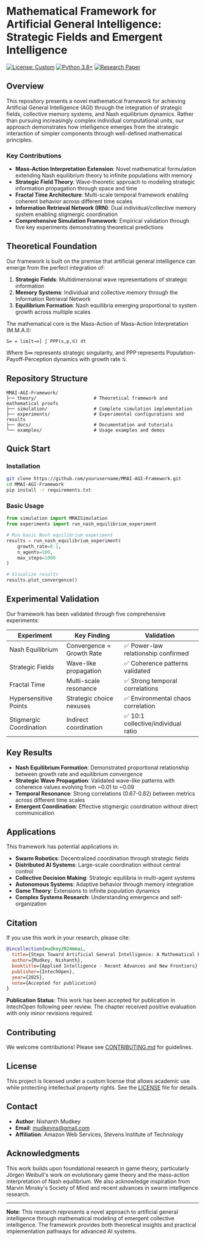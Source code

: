 # Mathematical Framework for Artificial General Intelligence: Strategic Fields and Emergent Intelligence

[![License: Custom](https://img.shields.io/badge/License-Custom-blue.svg)](LICENSE)
[![Python 3.8+](https://img.shields.io/badge/python-3.8+-blue.svg)](https://www.python.org/downloads/)
[![Research Paper](https://img.shields.io/badge/Paper-Available-green.svg)](theory/steps_towards_agi_full_paper.txt)

## Overview

This repository presents a novel mathematical framework for achieving Artificial General Intelligence (AGI) through the integration of strategic fields, collective memory systems, and Nash equilibrium dynamics. Rather than pursuing increasingly complex individual computational units, our approach demonstrates how intelligence emerges from the strategic interaction of simpler components through well-defined mathematical principles.

### Key Contributions

- **Mass-Action Interpretation Extension**: Novel mathematical formulation extending Nash equilibrium theory to infinite populations with memory
- **Strategic Field Theory**: Wave-theoretic approach to modeling strategic information propagation through space and time
- **Fractal Time Architecture**: Multi-scale temporal framework enabling coherent behavior across different time scales
- **Information Retrieval Network (IRN)**: Dual individual/collective memory system enabling stigmergic coordination
- **Comprehensive Simulation Framework**: Empirical validation through five key experiments demonstrating theoretical predictions

## Theoretical Foundation

Our framework is built on the premise that artificial general intelligence can emerge from the perfect integration of:

1. **Strategic Fields**: Multidimensional wave representations of strategic information
2. **Memory Systems**: Individual and collective memory through the Information Retrieval Network
3. **Equilibrium Formation**: Nash equilibria emerging proportional to system growth across multiple scales

The mathematical core is the Mass-Action of Mass-Action Interpretation (M.M.A.I):

```
S∞ = lim[t→∞] ∫ PPP(s,p,𝒢) dt
```

Where S∞ represents strategic singularity, and PPP represents Population-Payoff-Perception dynamics with growth rate 𝒢.

## Repository Structure

```
MMAI-AGI-Framework/
├── theory/                     # Theoretical framework and mathematical proofs
├── simulation/                 # Complete simulation implementation
├── experiments/                # Experimental configurations and results
├── docs/                       # Documentation and tutorials
└── examples/                   # Usage examples and demos
```

## Quick Start

### Installation

```bash
git clone https://github.com/yourusername/MMAI-AGI-Framework.git
cd MMAI-AGI-Framework
pip install -r requirements.txt
```

### Basic Usage

```python
from simulation import MMAISimulation
from experiments import run_nash_equilibrium_experiment

# Run basic Nash equilibrium experiment
results = run_nash_equilibrium_experiment(
    growth_rate=0.1,
    n_agents=100,
    max_steps=1000
)

# Visualize results
results.plot_convergence()
```

## Experimental Validation

Our framework has been validated through five comprehensive experiments:

| Experiment | Key Finding | Validation |
|------------|-------------|------------|
| Nash Equilibrium | Convergence ∝ Growth Rate | ✅ Power-law relationship confirmed |
| Strategic Fields | Wave-like propagation | ✅ Coherence patterns validated |
| Fractal Time | Multi-scale resonance | ✅ Strong temporal correlations |
| Hypersensitive Points | Strategic choice nexuses | ✅ Environmental chaos correlation |
| Stigmergic Coordination | Indirect coordination | ✅ 10:1 collective/individual ratio |

## Key Results

- **Nash Equilibrium Formation**: Demonstrated proportional relationship between growth rate and equilibrium convergence
- **Strategic Wave Propagation**: Validated wave-like patterns with coherence values evolving from ~0.01 to ~0.09
- **Temporal Resonance**: Strong correlations (0.67-0.82) between metrics across different time scales
- **Emergent Coordination**: Effective stigmergic coordination without direct communication

## Applications

This framework has potential applications in:

- **Swarm Robotics**: Decentralized coordination through strategic fields
- **Distributed AI Systems**: Large-scale coordination without central control
- **Collective Decision Making**: Strategic equilibria in multi-agent systems
- **Autonomous Systems**: Adaptive behavior through memory integration
- **Game Theory**: Extensions to infinite population dynamics
- **Complex Systems Research**: Understanding emergence and self-organization

## Citation

If you use this work in your research, please cite:

```bibtex
@incollection{mudkey2024mmai,
  title={Steps Toward Artificial General Intelligence: A Mathematical Encoding of Synthetic Intelligence},
  author={Mudkey, Nishanth},
  booktitle={Applied Intelligence - Recent Advances and New Frontiers},
  publisher={IntechOpen},
  year={2025},
  note={Accepted for publication}
}
```

**Publication Status**: This work has been accepted for publication in IntechOpen following peer review. The chapter received positive evaluation with only minor revisions required.

## Contributing

We welcome contributions! Please see [CONTRIBUTING.md](CONTRIBUTING.md) for guidelines.

## License

This project is licensed under a custom license that allows academic use while protecting intellectual property rights. See the [LICENSE](LICENSE) file for details.

## Contact

- **Author**: Nishanth Mudkey
- **Email**: mudkeyns@gmail.com
- **Affiliation**: Amazon Web Services, Stevens Institute of Technology

## Acknowledgments

This work builds upon foundational research in game theory, particularly Jörgen Weibull's work on evolutionary game theory and the mass-action interpretation of Nash equilibrium. We also acknowledge inspiration from Marvin Minsky's Society of Mind and recent advances in swarm intelligence research.

---

**Note**: This research represents a novel approach to artificial general intelligence through mathematical modeling of emergent collective intelligence. The framework provides both theoretical insights and practical implementation pathways for advanced AI systems.
